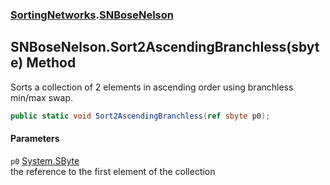 ### [SortingNetworks](SortingNetworks.md 'SortingNetworks').[SNBoseNelson](SortingNetworks_SNBoseNelson.md 'SortingNetworks.SNBoseNelson')
## SNBoseNelson.Sort2AscendingBranchless(sbyte) Method
Sorts a collection of 2 elements in ascending order using branchless min/max swap.  
```csharp
public static void Sort2AscendingBranchless(ref sbyte p0);
```
#### Parameters
<a name='SortingNetworks_SNBoseNelson_Sort2AscendingBranchless(sbyte)_p0'></a>
`p0` [System.SByte](https://docs.microsoft.com/en-us/dotnet/api/System.SByte 'System.SByte')  
the reference to the first element of the collection
  
